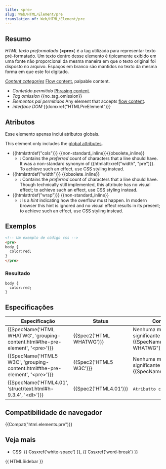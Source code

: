 ```yaml
---
title: <pre>
slug: Web/HTML/Element/pre
translation_of: Web/HTML/Element/pre
---
```

## Resumo

_HTML texto preformatado_ (**\<pre>**) é a tag utilizada para representar texto pré-formatado. Um texto dentro desse elemento é tipicamente exibido em uma fonte não proporcional da mesma maneira em que o texto original foi disposto no arquivo. Espaços em branco são mantidos no texto da mesma forma em que este foi digitado.

_[Content categories](/pt-BR/docs/HTML/Content_categories)_ [Flow content](/pt-BR/docs/HTML/Content_categories#Flow_content), palpable content.

- _Conteúdo permitido_ [Phrasing content](/pt-BR/docs/HTML/Content_categories#Phrasing_content).
- _Tag omission_ {{no_tag_omission}}
- _Elementos pai permitidos_ Any element that accepts [flow content](/pt-BR/docs/HTML/Content_categories#flow_content).
- _interface DOM_ {{domxref("HTMLPreElement")}}

## Atributos

Esse elemento apenas inclui atributos globais.

This element only includes the [global attributes](/pt-BR/docs/HTML/Global_attributes).

- {{htmlattrdef("cols")}} {{non-standard_inline}}{{obsolete_inline}}
  - : Contains the _preferred_ count of characters that a line should have. It was a non-standard synonym of {{htmlattrxref("width", "pre")}}. To achieve such an effect, use CSS styling instead.
- {{htmlattrdef("width")}} {{obsolete_inline}}
  - : Contains the _preferred_ count of characters that a line should have. Though technically still implemented, this attribute has no visual effect; to achieve such an effect, use CSS styling instead.
- {{htmlattrdef("wrap")}} {{non-standard_inline}}
  - : Is a _hint_ indicating how the overflow must happen. In modern browser this hint is ignored and no visual effect results in its present; to achieve such an effect, use CSS styling instead.

## Exemplos

```html
<!-- Um exemplo de código css -->
<pre>
body {
  color:red;
}
</pre>
```

### Resultado

```
body {
  color:red;
}
```

## Especificações

| Especificação                                                                                                    | Status                           | Comentário                                                           |
| ---------------------------------------------------------------------------------------------------------------- | -------------------------------- | -------------------------------------------------------------------- |
| {{SpecName('HTML WHATWG', 'grouping-content.html#the-pre-element', '&lt;pre&gt;')}} | {{Spec2('HTML WHATWG')}} | Nenhuma mudança significante na {{SpecName("HTML WHATWG")}} |
| {{SpecName('HTML5 W3C', 'grouping-content.html#the-pre-element', '&lt;pre&gt;')}}     | {{Spec2('HTML5 W3C')}}     | Nenhuma mudança significante na {{SpecName("HTML4.01")}}     |
| {{SpecName('HTML4.01', 'struct/text.html#h-9.3.4', '&lt;dl&gt;')}}                         | {{Spec2('HTML4.01')}}     | `Atributto cols` obsoleto                                            |

## Compatibilidade de navegador

{{Compat("html.elements.pre")}}

## Veja mais

- CSS: {{ Cssxref('white-space') }}, {{ Cssxref('word-break') }}

{{ HTMLSidebar }}
